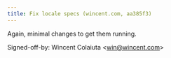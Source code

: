 ```yaml
---
title: Fix locale specs (wincent.com, aa385f3)
---
```


Again, minimal changes to get them running.

Signed-off-by: Wincent Colaiuta &lt;win@wincent.com&gt;
